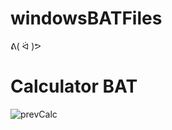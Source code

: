 # windowsBATFiles
ᕕ( ᐛ )ᕗ
# Calculator BAT

![prevCalc](https://user-images.githubusercontent.com/99522867/166191449-60632d26-5075-451d-b99c-4d3579f20cbd.gif)
